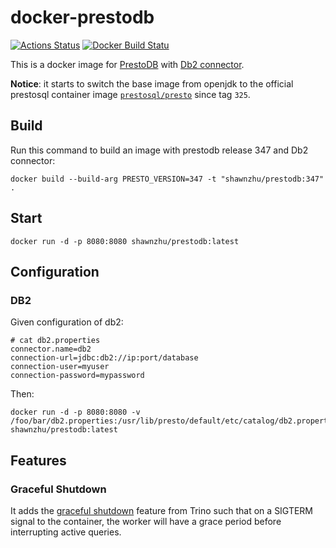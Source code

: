 # docker-prestodb

[![Actions Status](https://github.com/IBM/docker-prestodb/workflows/test/badge.svg)](https://github.com/IBM/docker-prestodb/actions)
[![Docker Build Statu](https://img.shields.io/docker/build/shawnzhu/prestodb.svg)](https://hub.docker.com/r/shawnzhu/prestodb/)

This is a docker image for [PrestoDB](https://prestosql.io/) with [Db2 connector](https://github.com/IBM/presto-db2/).

**Notice**: it starts to switch the base image from openjdk to the official prestosql container image [`prestosql/presto`](https://hub.docker.com/r/prestosql/presto) since tag `325`.

## Build

Run this command to build an image with prestodb release 347 and Db2 connector:

```SHELL
docker build --build-arg PRESTO_VERSION=347 -t "shawnzhu/prestodb:347" .
```

## Start

```SHELL
docker run -d -p 8080:8080 shawnzhu/prestodb:latest
```

## Configuration

### DB2

Given configuration of db2:

```
# cat db2.properties
connector.name=db2
connection-url=jdbc:db2://ip:port/database
connection-user=myuser
connection-password=mypassword
```

Then:

```SHELL
docker run -d -p 8080:8080 -v /foo/bar/db2.properties:/usr/lib/presto/default/etc/catalog/db2.properties:ro shawnzhu/prestodb:latest
```

## Features

### Graceful Shutdown

It adds the [graceful shutdown](https://trino.io/docs/current/admin/graceful-shutdown.html) feature from Trino such that on a SIGTERM signal to the container, the worker will have a grace period before interrupting active queries.
